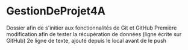 # GestionDeProjet4A
Dossier afin de s'initier aux fonctionnalités de Git et GitHub
Première modification afin de tester la récupération de données (ligne écrite sur GitHub)
2e ligne de texte, ajouté depuis le local avant de le push
